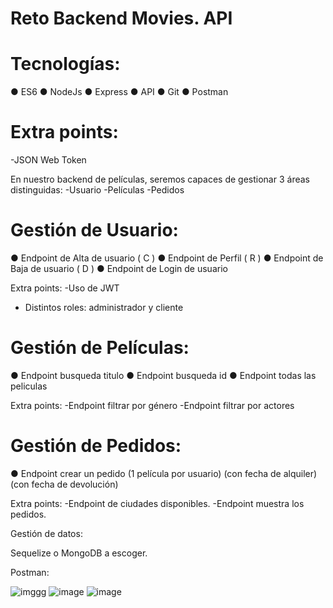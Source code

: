 # Reto Backend Movies. API
# Tecnologías:
● ES6
● NodeJs
● Express
● API
● Git
● Postman

# Extra points:
-JSON Web Token

En nuestro backend de películas, seremos capaces de gestionar 3 áreas distinguidas:
-Usuario
-Películas
-Pedidos

# Gestión de Usuario:
● Endpoint de Alta de usuario ( C )
● Endpoint de Perfil ( R )
● Endpoint de Baja de usuario ( D )
● Endpoint de Login de usuario

Extra points:
-Uso de JWT
- Distintos roles: administrador y
cliente

# Gestión de Películas:
● Endpoint busqueda titulo
● Endpoint busqueda id
● Endpoint todas las peliculas

Extra points:
-Endpoint filtrar por género
-Endpoint filtrar por actores


# Gestión de Pedidos:
● Endpoint crear un pedido
(1 película por usuario)
(con fecha de alquiler)
(con fecha de devolución)

Extra points:
-Endpoint de ciudades disponibles.
-Endpoint muestra los pedidos.

Gestión de datos:

Sequelize o MongoDB a escoger.

Postman:

![imggg](https://user-images.githubusercontent.com/28491001/139271234-0bdc5009-28fa-44de-9d17-34e819456a34.png)
![image](https://user-images.githubusercontent.com/28491001/139293981-37f48d33-99cb-40f1-8a65-92feeabb9798.png)
![image](https://user-images.githubusercontent.com/28491001/139294416-04d83071-37f7-4047-a5e0-930b975395f4.png)



